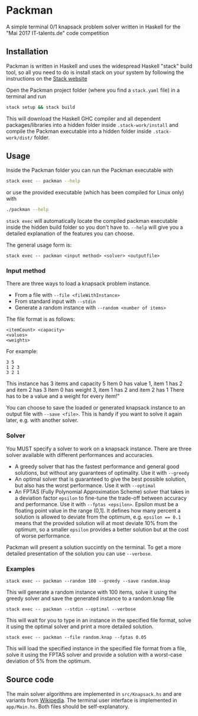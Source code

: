 # Packman 
A simple terminal 0/1 knapsack problem solver written in Haskell for the  "Mai 2017 IT-talents.de" code competition

## Installation
Packman is written in Haskell and uses the widespread Haskell "stack" build tool, so
all you need to do is install stack on your system by following the instructions on the
[Stack website](https://docs.haskellstack.org/en/stable/README/#how-to-install)

Open the Packman project folder (where you find a `stack.yaml` file) in
a terminal and run
```bash
stack setup && stack build
```
This will download the Haskell GHC compiler and all dependent packages/libraries
into a hidden folder inside `.stack-work/install` and compile the Packman executable into
a hidden folder inside `.stack-work/dist/` folder.


## Usage
Inside the Packman folder you can run the Packman executable with
```bash
stack exec -- packman --help
```
or use the provided executable (which has been compiled for Linux only) with
```bash
./packman --help
```
`stack exec` will automatically locate the compiled packman executable inside the hidden build folder
so you don't have to.
`--help` will give you a detailed explanation of the features you can choose.

The general usage form is:
```
stack exec -- packman <input method> <solver> <outputfile>
```

### Input method
There are three ways to load a knapsack problem instance.
* From a file with `--file <fileWithInstance>`
* From standard input with `--stdin`
* Generate a random instance with `--random <number of items>`

The file format is as follows:
```
<itemCount> <capacity>
<values>
<weights>
```
For example:
```
3 5
1 2 3
3 2 1
```
This instance has 3 items and capacity 5
Item 0 has value 1, item 1 has 2 and item 2 has 3
Item 0 has weight 3, item 1 has 2 and item 2 has 1
There has to be a value and a weight for every item!"

You can choose to save the loaded or generated knapsack instance
to an output file with `--save <file>`.
This is handy if you want to solve it again later, e.g. with another solver.

### Solver
You MUST specify a solver to work on a knapsack instance.
There are three solver available with different performances and accuracies.
* A greedy solver that has the fastest performance and general good solutions, but without
any guarantees of optimality. Use it with `--greedy`
* An optimal solver that is guaranteed to give the best possible solution, but also
has the worst performance. Use it with `--optimal`
* An FPTAS (Fully Polynomial Approximation Scheme) solver that takes in
a deviation factor `epsilon` to fine-tune the trade-off between accuracy and performance.
Use it with `--fptas <epsilon>`. Epsilon must be a floating point value in the range (0,1].
It defines how many percent a solution is allowed to deviate from the optimum, e.g.
`epsilon == 0.1` means that the provided solution will at most deviate 10% from the optimum,
so a smaller `epsilon` provides a better solution but at the cost of worse performance.

Packman will present a solution succintly on the terminal.
To get a more detailed presentation of the solution you can use `--verbose`.

### Examples

```
stack exec -- packman --random 100 --greedy --save random.knap
```
This will generate a random instance with 100 items, solve it using the greedy solver
and save the generated instance to a random.knap file

```
stack exec -- packman --stdin --optimal --verbose
```
This will wait for you to type in an instance in the specified file format, solve it
using the optimal solver and print a more detailed solution.

```
stack exec -- packman --file random.knap --fptas 0.05
```
This will load the specified instance in the specified file format from a file, solve it
using the FPTAS solver and provide a solution with a worst-case deviation of 5% from
the optimum.

## Source code
The main solver algorithms are implemented in `src/Knapsack.hs`
and are variants from [Wikipedia](https://en.wikipedia.org/wiki/Knapsack_problem).
The terminal user interface is implemented in `app/Main.hs`.
Both files should be self-explanatory.

